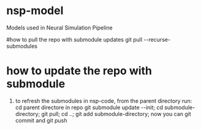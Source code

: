 # nsp-model
Models used in Neural Simulation Pipeline

#how to pull the repo with submodule updates
git pull --recurse-submodules
# how to update the repo with submodule
1) to refresh the submodules in nsp-code, from the parent directory run:
cd parent directore in repo
git submodule update --init;
cd submodule-directory;
git pull;
cd ..;
git add submodule-directory;
now you can git commit and git push

